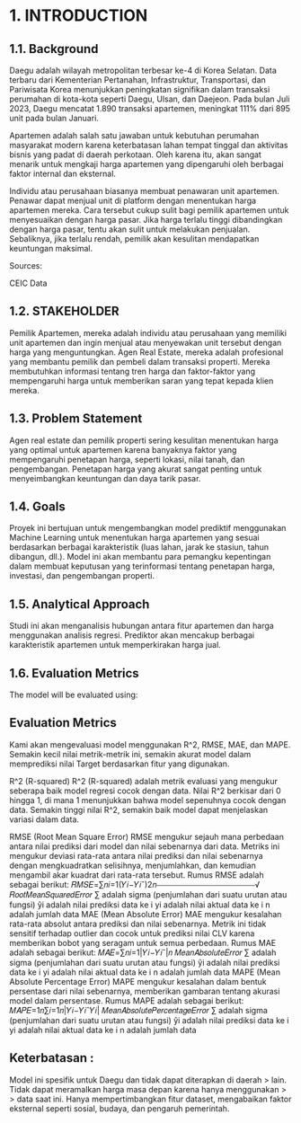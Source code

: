 # 1. INTRODUCTION
## 1.1. Background
Daegu adalah wilayah metropolitan terbesar ke-4 di Korea Selatan. Data terbaru dari Kementerian Pertanahan, Infrastruktur, Transportasi, dan Pariwisata Korea menunjukkan peningkatan signifikan dalam transaksi perumahan di kota-kota seperti Daegu, Ulsan, dan Daejeon. Pada bulan Juli 2023, Daegu mencatat 1.890 transaksi apartemen, meningkat 111% dari 895 unit pada bulan Januari.

Apartemen adalah salah satu jawaban untuk kebutuhan perumahan masyarakat modern karena keterbatasan lahan tempat tinggal dan aktivitas bisnis yang padat di daerah perkotaan. Oleh karena itu, akan sangat menarik untuk mengkaji harga apartemen yang dipengaruhi oleh berbagai faktor internal dan eksternal.

Individu atau perusahaan biasanya membuat penawaran unit apartemen. Penawar dapat menjual unit di platform dengan menentukan harga apartemen mereka. Cara tersebut cukup sulit bagi pemilik apartemen untuk menyesuaikan dengan harga pasar. Jika harga terlalu tinggi dibandingkan dengan harga pasar, tentu akan sulit untuk melakukan penjualan. Sebaliknya, jika terlalu rendah, pemilik akan kesulitan mendapatkan keuntungan maksimal.

Sources:

CEIC Data

## 1.2. STAKEHOLDER
Pemilik Apartemen, mereka adalah individu atau perusahaan yang memiliki unit apartemen dan ingin menjual atau menyewakan unit tersebut dengan harga yang menguntungkan. Agen Real Estate, mereka adalah profesional yang membantu pemilik dan pembeli dalam transaksi properti. Mereka membutuhkan informasi tentang tren harga dan faktor-faktor yang mempengaruhi harga untuk memberikan saran yang tepat kepada klien mereka.

## 1.3. Problem Statement
Agen real estate dan pemilik properti sering kesulitan menentukan harga yang optimal untuk apartemen karena banyaknya faktor yang mempengaruhi penetapan harga, seperti lokasi, nilai tanah, dan pengembangan. Penetapan harga yang akurat sangat penting untuk menyeimbangkan keuntungan dan daya tarik pasar.

## 1.4. Goals
Proyek ini bertujuan untuk mengembangkan model prediktif menggunakan Machine Learning untuk menentukan harga apartemen yang sesuai berdasarkan berbagai karakteristik (luas lahan, jarak ke stasiun, tahun dibangun, dll.). Model ini akan membantu para pemangku kepentingan dalam membuat keputusan yang terinformasi tentang penetapan harga, investasi, dan pengembangan properti.

## 1.5. Analytical Approach
Studi ini akan menganalisis hubungan antara fitur apartemen dan harga menggunakan analisis regresi. Prediktor akan mencakup berbagai karakteristik apartemen untuk memperkirakan harga jual.

## 1.6. Evaluation Metrics
The model will be evaluated using:

## Evaluation Metrics
Kami akan mengevaluasi model menggunakan R^2, RMSE, MAE, dan MAPE. Semakin kecil nilai metrik-metrik ini, semakin akurat model dalam memprediksi nilai Target berdasarkan fitur yang digunakan.

R^2 (R-squared)
R^2 (R-squared) adalah metrik evaluasi yang mengukur seberapa baik model regresi cocok dengan data. Nilai R^2 berkisar dari 0 hingga 1, di mana 1 menunjukkan bahwa model sepenuhnya cocok dengan data. Semakin tinggi nilai R^2, semakin baik model dapat menjelaskan variasi dalam data.

RMSE (Root Mean Square Error)
RMSE mengukur sejauh mana perbedaan antara nilai prediksi dari model dan nilai sebenarnya dari data. Metriks ini mengukur deviasi rata-rata antara nilai prediksi dan nilai sebenarnya dengan mengkuadratkan selisihnya, menjumlahkan, dan kemudian mengambil akar kuadrat dari rata-rata tersebut. Rumus RMSE adalah sebagai berikut:
𝑅𝑀𝑆𝐸=∑𝑛𝑖=1(𝑌𝑖−𝑌𝑖ˆ)2𝑛⎯⎯⎯⎯⎯⎯⎯⎯⎯⎯⎯⎯⎯⎯⎯⎯⎯⎯⎯⎯⎯⎯⎯⎯⎯√
𝑅𝑜𝑜𝑡𝑀𝑒𝑎𝑛𝑆𝑞𝑢𝑎𝑟𝑒𝑑𝐸𝑟𝑟𝑜𝑟
∑ adalah sigma (penjumlahan dari suatu urutan atau fungsi)
ŷi adalah nilai prediksi data ke i
yi adalah nilai aktual data ke i
n adalah jumlah data
MAE (Mean Absolute Error)
MAE mengukur kesalahan rata-rata absolut antara prediksi dan nilai sebenarnya. Metrik ini tidak sensitif terhadap outlier dan cocok untuk prediksi nilai CLV karena memberikan bobot yang seragam untuk semua perbedaan. Rumus MAE adalah sebagai berikut:
𝑀𝐴𝐸=∑𝑛𝑖=1|𝑌𝑖−𝑌𝑖ˆ|𝑛
𝑀𝑒𝑎𝑛𝐴𝑏𝑠𝑜𝑙𝑢𝑡𝑒𝐸𝑟𝑟𝑜𝑟
∑ adalah sigma (penjumlahan dari suatu urutan atau fungsi)
ŷi adalah nilai prediksi data ke i
yi adalah nilai aktual data ke i
n adalah jumlah data
MAPE (Mean Absolute Percentage Error)
MAPE mengukur kesalahan dalam bentuk persentase dari nilai sebenarnya, memberikan gambaran tentang akurasi model dalam persentase. Rumus MAPE adalah sebagai berikut:
𝑀𝐴𝑃𝐸=1𝑛∑𝑖=1𝑛|𝑌𝑖−𝑌𝑖ˆ𝑌𝑖|
𝑀𝑒𝑎𝑛𝐴𝑏𝑠𝑜𝑙𝑢𝑡𝑒𝑃𝑒𝑟𝑐𝑒𝑛𝑡𝑎𝑔𝑒𝐸𝑟𝑟𝑜𝑟
∑ adalah sigma (penjumlahan dari suatu urutan atau fungsi)
ŷi adalah nilai prediksi data ke i
yi adalah nilai aktual data ke i
n adalah jumlah data
## Keterbatasan :

Model ini spesifik untuk Daegu dan tidak dapat diterapkan di daerah > lain.
Tidak dapat meramalkan harga masa depan karena hanya menggunakan > > data saat ini.
Hanya mempertimbangkan fitur dataset, mengabaikan faktor eksternal seperti sosial, budaya, dan pengaruh pemerintah.
